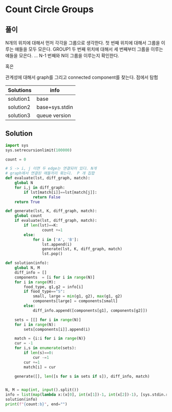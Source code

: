 # Count Circle Groups


## 풀이

N개의 위치에 대해서 먼저 각각을 그룹으로 생각한다. 
첫 번째 위치에 대해서 그룹을 이루는 얘들을 모두 모은다. GROUP1
두 번째 위치에 대해서 세 번째부터 그룹을 이루는 얘들을 모은다. 
...
N-1 번째와 N이 그룹을 이루는지 확인한다. 


혹은

관계성에 대해서 graph를 그리고 connected component를 찾는다. 
점에서 탐험

|Solutions| info|
|---|---|
|solution1|base|
|solution2|base+sys.stdin|
|solution3|queue version|


## Solution
```python
import sys 
sys.setrecursionlimit(100000)

count = 0

# S -> i, j 이면 두 edge는 연결되어 있다. N개
# graph에서 연결된 애들끼리 묶는다.  P 개 집합
def evaluate(lst, diff_graph, match):
    global N
    for i,j in diff_graph:
        if lst[match[i]]==lst[match[j]]:
            return False
    return True

def generate(lst, K, diff_graph, match):
    global count
    if evaluate(lst, diff_graph, match):
        if len(lst)==K:
                count +=1
        else:
            for i in ['A', 'B']:
                lst.append(i)
                generate(lst, K, diff_graph, match)
                lst.pop()

def solution(info):
    global N, M
    diff_info = []
    components  = [i for i in range(N)]
    for i in range(M):
        food_type, g1,g2 = info[i]
        if food_type=="S":
            small, large = min(g1, g2), max(g1, g2)
            components[large] = components[small]
        else:
            diff_info.append([components[g1], components[g2]])

    sets = [[] for i in range(N)]
    for i in range(N):
        sets[components[i]].append(i)

    match = {i:i for i in range(N)}
    cur = -1
    for i,s in enumerate(sets):
        if len(s)==0:
            cur -=1
        cur +=1
        match[i] = cur

    generate([], len([s for s in sets if s]), diff_info, match)


N, M = map(int, input().split())
info = list(map(lambda x:(x[0], int(x[1])-1, int(x[2])-1), [sys.stdin.readline().strip().split() for i in range(M)]))
solution(info)
print(f"{count:b}", end="")

```
